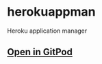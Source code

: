 # herokuappman

Heroku application manager

## [Open in GitPod](https://gitpod.io/#https://github.com/pythonideas/herokuappman)
